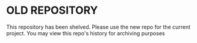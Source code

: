# OLD REPOSITORY

This repository has been shelved. Please use the new repo for the current project.
You may view this repo's history for archiving purposes